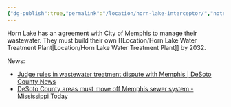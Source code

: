 ```yaml
---
{"dg-publish":true,"permalink":"/location/horn-lake-interceptor/","noteIcon":"","created":"2025-05-20T09:18:16.454-05:00"}
---
```


Horn Lake has an agreement with City of Memphis to  manage their wastewater. They must build their own [[Location/Horn Lake Water Treatment Plant\|Location/Horn Lake Water Treatment Plant]] by 2032.

News:
- [Judge rules in wastewater treatment dispute with Memphis | DeSoto County News](https://desotocountynews.com/desoto-county-news/judge-rules-in-wastewater-treatment-dispute-with-memphis/)
- [DeSoto County areas must move off Memphis sewer system - Mississippi Today](https://mississippitoday.org/2023/09/26/judge-gives-desoto-county-areas-eight-years-to-move-off-of-memphis-sewer-system/)
